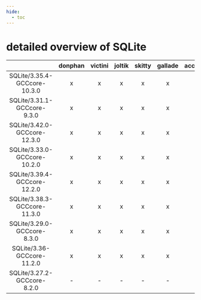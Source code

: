 ```yaml
---
hide:
  - toc
---
```


detailed overview of SQLite
===========================

| |donphan|victini|joltik|skitty|gallade|accelgor|swalot|doduo|
| :---: | :---: | :---: | :---: | :---: | :---: | :---: | :---: | :---: |
|SQLite/3.35.4-GCCcore-10.3.0|x|x|x|x|x|x|x|x|
|SQLite/3.31.1-GCCcore-9.3.0|x|x|x|x|x|x|x|x|
|SQLite/3.42.0-GCCcore-12.3.0|x|x|x|x|x|x|x|x|
|SQLite/3.33.0-GCCcore-10.2.0|x|x|x|x|x|x|x|x|
|SQLite/3.39.4-GCCcore-12.2.0|x|x|x|x|x|x|x|x|
|SQLite/3.38.3-GCCcore-11.3.0|x|x|x|x|x|x|x|x|
|SQLite/3.29.0-GCCcore-8.3.0|x|x|x|x|x|x|x|x|
|SQLite/3.36-GCCcore-11.2.0|x|x|x|x|x|x|x|x|
|SQLite/3.27.2-GCCcore-8.2.0|-|-|-|-|-|-|x|x|
